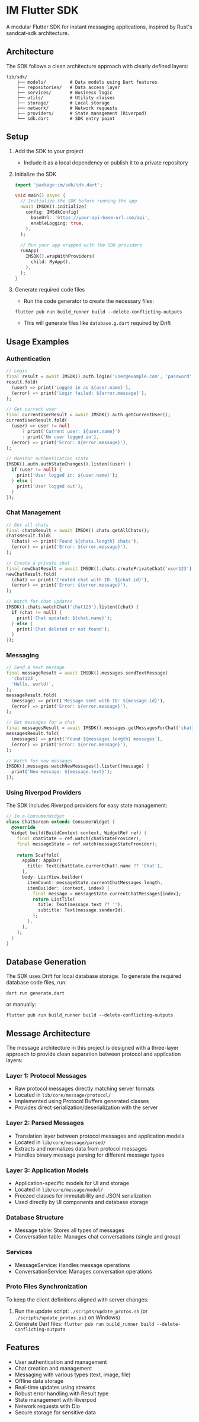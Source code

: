 # IM Flutter SDK

A modular Flutter SDK for instant messaging applications, inspired by Rust's sandcat-sdk architecture.

## Architecture

The SDK follows a clean architecture approach with clearly defined layers:

```
lib/sdk/
    ├── models/         # Data models using Dart features
    ├── repositories/   # Data access layer
    ├── services/       # Business logic
    ├── utils/          # Utility classes
    ├── storage/        # Local storage
    ├── network/        # Network requests
    ├── providers/      # State management (Riverpod)
    └── sdk.dart        # SDK entry point
```

## Setup

1. Add the SDK to your project
   - Include it as a local dependency or publish it to a private repository

2. Initialize the SDK
   ```dart
   import 'package:im/sdk/sdk.dart';
   
   void main() async {
     // Initialize the SDK before running the app
     await IMSDK().initialize(
       config: IMSdkConfig(
         baseUrl: 'https://your-api-base-url.com/api',
         enableLogging: true,
       ),
     );
     
     // Run your app wrapped with the SDK providers
     runApp(
       IMSDK().wrapWithProviders(
         child: MyApp(),
       ),
     );
   }
   ```

3. Generate required code files
   - Run the code generator to create the necessary files:
   ```
   flutter pub run build_runner build --delete-conflicting-outputs
   ```
   - This will generate files like `database.g.dart` required by Drift

## Usage Examples

### Authentication

```dart
// Login
final result = await IMSDK().auth.login('user@example.com', 'password');
result.fold(
  (user) => print('Logged in as ${user.name}'),
  (error) => print('Login failed: ${error.message}'),
);

// Get current user
final currentUserResult = await IMSDK().auth.getCurrentUser();
currentUserResult.fold(
  (user) => user != null 
      ? print('Current user: ${user.name}') 
      : print('No user logged in'),
  (error) => print('Error: ${error.message}'),
);

// Monitor authentication state
IMSDK().auth.authStateChanges().listen((user) {
  if (user != null) {
    print('User logged in: ${user.name}');
  } else {
    print('User logged out');
  }
});
```

### Chat Management

```dart
// Get all chats
final chatsResult = await IMSDK().chats.getAllChats();
chatsResult.fold(
  (chats) => print('Found ${chats.length} chats'),
  (error) => print('Error: ${error.message}'),
);

// Create a private chat
final newChatResult = await IMSDK().chats.createPrivateChat('user123');
newChatResult.fold(
  (chat) => print('Created chat with ID: ${chat.id}'),
  (error) => print('Error: ${error.message}'),
);

// Watch for chat updates
IMSDK().chats.watchChat('chat123').listen((chat) {
  if (chat != null) {
    print('Chat updated: ${chat.name}');
  } else {
    print('Chat deleted or not found');
  }
});
```

### Messaging

```dart
// Send a text message
final messageResult = await IMSDK().messages.sendTextMessage(
  'chat123',
  'Hello, world!',
);
messageResult.fold(
  (message) => print('Message sent with ID: ${message.id}'),
  (error) => print('Error: ${error.message}'),
);

// Get messages for a chat
final messagesResult = await IMSDK().messages.getMessagesForChat('chat123');
messagesResult.fold(
  (messages) => print('Found ${messages.length} messages'),
  (error) => print('Error: ${error.message}'),
);

// Watch for new messages
IMSDK().messages.watchNewMessages().listen((message) {
  print('New message: ${message.text}');
});
```

### Using Riverpod Providers

The SDK includes Riverpod providers for easy state management:

```dart
// In a ConsumerWidget
class ChatScreen extends ConsumerWidget {
  @override
  Widget build(BuildContext context, WidgetRef ref) {
    final chatState = ref.watch(chatStateProvider);
    final messageState = ref.watch(messageStateProvider);
    
    return Scaffold(
      appBar: AppBar(
        title: Text(chatState.currentChat?.name ?? 'Chat'),
      ),
      body: ListView.builder(
        itemCount: messageState.currentChatMessages.length,
        itemBuilder: (context, index) {
          final message = messageState.currentChatMessages[index];
          return ListTile(
            title: Text(message.text ?? ''),
            subtitle: Text(message.senderId),
          );
        },
      ),
    );
  }
}
```

## Database Generation

The SDK uses Drift for local database storage. To generate the required database code files, run:

```
dart run generate.dart
```

or manually:

```
flutter pub run build_runner build --delete-conflicting-outputs
```

## Message Architecture

The message architecture in this project is designed with a three-layer approach to provide clean separation between protocol and application layers:

### Layer 1: Protocol Messages
- Raw protocol messages directly matching server formats
- Located in `lib/core/message/protocol/`
- Implemented using Protocol Buffers generated classes
- Provides direct serialization/deserialization with the server

### Layer 2: Parsed Messages
- Translation layer between protocol messages and application models
- Located in `lib/core/message/parsed/`
- Extracts and normalizes data from protocol messages
- Handles binary message parsing for different message types

### Layer 3: Application Models
- Application-specific models for UI and storage
- Located in `lib/core/message/model/`
- Freezed classes for immutability and JSON serialization
- Used directly by UI components and database storage

### Database Structure
- Message table: Stores all types of messages
- Conversation table: Manages chat conversations (single and group)

### Services
- MessageService: Handles message operations
- ConversationService: Manages conversation operations

### Proto Files Synchronization
To keep the client definitions aligned with server changes:
1. Run the update script: `./scripts/update_protos.sh` (or `./scripts/update_protos.ps1` on Windows)
2. Generate Dart files: `flutter pub run build_runner build --delete-conflicting-outputs`

## Features

- User authentication and management
- Chat creation and management
- Messaging with various types (text, image, file)
- Offline data storage
- Real-time updates using streams
- Robust error handling with Result type
- State management with Riverpod
- Network requests with Dio
- Secure storage for sensitive data 